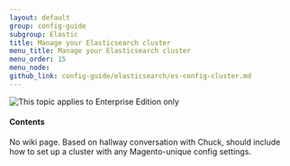 ```yaml
---
layout: default
group: config-guide
subgroup: Elastic
title: Manage your Elasticsearch cluster
menu_title: Manage your Elasticsearch cluster
menu_order: 15
menu_node: 
github_link: config-guide/elasticsearch/es-config-cluster.md
---
```


<img src="{{ site.baseurl }}common/images/ee-only_large.png" alt="This topic applies to Enterprise Edition only">


#### Contents

No wiki page. Based on hallway conversation with Chuck, should include how to set up a cluster with any Magento-unique config settings.